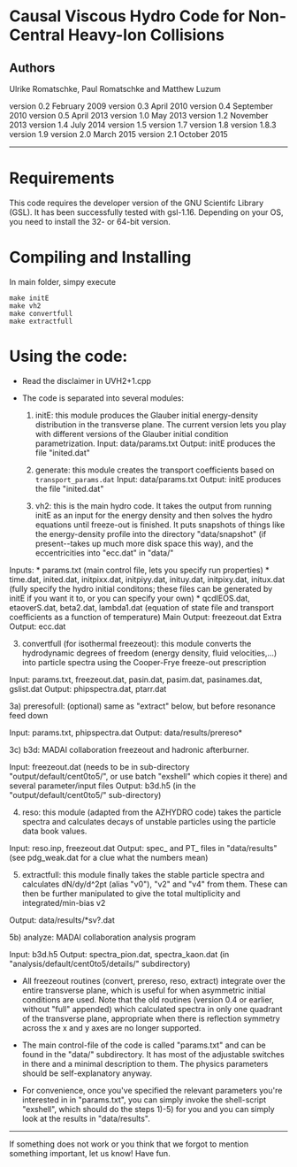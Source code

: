 # Causal Viscous Hydro Code for Non-Central Heavy-Ion Collisions

## Authors
Ulrike Romatschke, Paul Romatschke and Matthew Luzum

version 0.2 February 2009
version 0.3 April 2010
version 0.4 September 2010
version 0.5 April 2013
version 1.0 May 2013
version 1.2 November 2013
version 1.4 July 2014
version 1.5
version 1.7
version 1.8
version 1.8.3
version 1.9
version 2.0 March 2015
version 2.1 October 2015

----------------------------------------------------------------
# Requirements

This code requires the developer version of the GNU Scientifc Library (GSL). It has been successfully tested with gsl-1.16. Depending on your OS, you need to install the 32- or 64-bit version.


# Compiling and Installing

In main folder, simpy execute
```
make initE
make vh2
make convertfull
make extractfull 
```

# Using the code:

* Read the disclaimer in UVH2+1.cpp

* The code is separated into several modules:

  1. initE: this module produces the Glauber initial energy-density distribution in the transverse plane. The current version lets you play with different versions of the Glauber initial condition parametrization. 
     Input: data/params.txt
     Output: initE produces the file "inited.dat"

  2. generate: this module creates the transport coefficients based on ```transport_params.dat```
     Input: data/params.txt
     Output: initE produces the file "inited.dat"
  
  3. vh2: this is the main hydro code. It takes the output from running initE as an input for the energy density
and then solves the hydro equations until freeze-out is finished. It puts snapshots of things like the energy-density profile into the directory "data/snapshot" (if present--takes up much more disk space this way), and the eccentricities into "ecc.dat" in "data/"

Inputs: * params.txt (main control file, lets you specify run properties)
        * time.dat, inited.dat, initpixx.dat, initpiyy.dat, inituy.dat, initpixy.dat, initux.dat (fully specify the hydro initial conditons; these files can be generated by initE if you want it to, or you can specify your own)
	* qcdIEOS.dat, etaoverS.dat, beta2.dat, lambda1.dat (equation of state file and transport coefficients as a function of temperature)
Main Output: freezeout.dat
Extra Output: ecc.dat

3) convertfull 
(for isothermal freezeout): this module converts the hydrodynamic 
degrees of freedom (energy density, fluid velocities,...) 
into particle spectra using the Cooper-Frye freeze-out prescription

Input: params.txt, freezeout.dat, pasin.dat, pasim.dat, pasinames.dat, gslist.dat
Output: phipspectra.dat, ptarr.dat

3a) preresofull: (optional) same as "extract" below, but before resonance feed down

Input: params.txt, phipspectra.dat
Output: data/results/prereso*

3c) b3d: MADAI collaboration freezeout and hadronic afterburner.

Input: freezeout.dat (needs to be in sub-directory "output/default/cent0to5/",
or use batch "exshell" which copies it there) and several parameter/input files
Output: b3d.h5 (in the "output/default/cent0to5/" sub-directory)

4) reso: this module (adapted from the AZHYDRO code) takes the
particle spectra and calculates decays of unstable particles
using the particle data book values.

Input: reso.inp, freezeout.dat
Output: spec_ and PT_ files in "data/results"
(see pdg_weak.dat for a clue what the numbers mean)

5) extractfull: this module finally takes the stable particle
spectra and calculates dN/dy/d^2pt (alias "v0"), "v2" and "v4"
from them. These can then be further manipulated to give
the total multiplicity and integrated/min-bias v2

Output: data/results/*sv?.dat

5b) analyze: MADAI collaboration analysis program

Input: b3d.h5
Output: spectra_pion.dat, spectra_kaon.dat (in "analysis/default/cent0to5/details/" subdirectory)


* All freezeout routines (convert, prereso, reso, extract) 
integrate over the entire transverse plane, which is useful
for when asymmetric initial conditions are used. Note that
the old routines (version 0.4 or earlier, without "full" appended)
which calculated spectra in only one quadrant of the transverse
plane, appropriate when there is reflection symmetry across
the x and y axes are no longer supported.

* The main control-file of the code is called "params.txt"
and can be found in the "data/" subdirectory. It has
most of the adjustable switches in there and a minimal description
to them. The physics parameters should be self-explanatory anyway.

* For convenience, once you've specified the relevant
parameters you're interested in in "params.txt", you can
simply invoke the shell-script "exshell", which should
do the steps 1)-5) for you and you can simply look at the
results in "data/results".

----------------------------------------------------------------

If something does not work or you think that we forgot to
mention something important, let us know!
Have fun.


